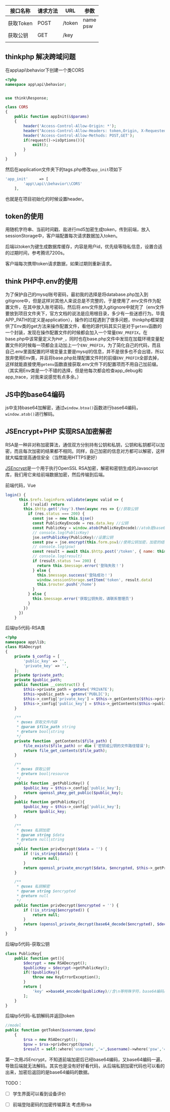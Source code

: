 | 接口名称  | 请求方法 | URL    | 参数          |
| --------- | -------- | ------ | ------------- |
| 获取Token | POST     | /token | name<br />psw |
| 获取公钥  | GET      | /key   |               |
|           |          |        |               |



## thinkphp 解决跨域问题

在app\api\behavior下创建一个类CORS

```php
<?php
namespace app\api\behavior;


use think\Response;

class CORS
{
    public function appInit(&$params)
    {
        header('Access-Control-Allow-Origin: *');
        header("Access-Control-Allow-Headers: token,Origin, X-Requested-With, Content-Type, Accept");
        header('Access-Control-Allow-Methods: POST,GET');
        if(request()->isOptions()){
            exit();
        }
    }
}
```

然后在application文件夹下的tags.php修改`app_init`项如下

```php
'app_init'     => [
        'app\\api\\behavior\\CORS'
    ],
```

也就是在项目初始化的时候设置header。



## token的使用

用随机字符串、当前时间戳、盐进行md5加密生成token，传到前端，放入sessionStorage中，客户端配置每次请求数据加入token。

后端以token为键生成数据库缓存，内容是用户id，优先级等隐私信息，设置合适的过期时间，参考腾讯7200s。

客户端每次携带token请求数据，如果过期则重新请求。



## think PHP中.env的使用

为了保护自己的mysql账号密码，最初我的选择是将database.php加入到gitignore中，但是这样对其他人来说总是不完整的，于是使用了.env文件作为配置文件，在其中放入账号密码，然后将.env文件放入gitignore中就完了（env文件要放到项目文件夹下，官方文档的说法是应用根目录，多少有一些迷惑行为。毕竟APP_PATH的定义是application），操作的过程遇到了很多问题，thinkphp框架提供了Env类的get方法来操作配置文件，看他的源代码其实只是对于`getenv`函数的一个封装，发现在操作配置文件的时候都会加入一个常量`ENV_PREFIX`，在base.php中该常量定义为`PHP_`，同时也在base.php文件中发现在加载环境变量配置文件的时候每一项都会主动加上一个`ENV_PREFIX`，为了简化自己的代码，而且自己.env里面配置的环境变量主要是mysql的信息，并不是很多也不会出错，所以放弃使用Env类，并且将base.php处理配置文件时的前缀`ENV_PREFIX`全部去掉，这样就能直接使用`getenv`函数直接获取.env文件下的配置项而不用自己加前缀。（其实用Env类是一个不错的选择，但是他每次都会检查app_debug和app_trace，对我来说感觉有点多余。）

[Think PHP官方文档]: https://www.kancloud.cn/manual/thinkphp5/189989	"环境变量配置"



## JS中的base64编码

js中支持base64加解密，通过`window.btoa()`函数进行base64编码，`window.atob()`进行解码。



## JSEncrypt+PHP 实现RSA加密解密

RSA是一种非对称加密算法，通信双方分别持有公钥和私钥，公钥和私钥都可以加密，而且每次加密的结果都不相同。同样，自己加密的信息对方都可以解密，这样就大幅度提高通信安全（当然能用HTTPS更好）

[JSEncrypt](https://github.com/travist/jsencrypt)是一个用于执行OpenSSL RSA加密，解密和密钥生成的Javascript库，我们用它来给前端数据加密，然后传输到后端。

前端代码，Vue

```js
login() {
      this.$refs.loginForm.validate(async valid => {
        if (!valid) return
        this.$http.get('/key').then(async res => {//获取公钥
          if (res.status === 200) {
            const jse = new this.$jse()
            const PublicKeyEncode = res.data.key //公钥
            const PublicKey = window.atob(PublicKeyEncode)//atob是base64解码
            // console.log(PublicKey)
            jse.setPublicKey(PublicKey)//设置公钥
            const psw = jse.encrypt(this.form.psw)//使用公钥加密，加密的结果已base64编码
            // console.log(psw)
            const result = await this.$http.post('/token', { name: this.form.name, psw: psw })
            // console.log(result)
            if (result.status !== 200) {
              return this.$message.error('登陆失败！')
            } else {
              this.$message.success('登陆成功！')
              window.sessionStorage.setItem('token', result.data)
              this.$router.push('/home')
            }
          } else {
            this.$message.error('获取公钥失败，请联系管理员')
          }
        })
      })
    }
```

后端tp5代码-RSA类

```php
<?php
namespace app\lib;
class RSADecrypt
{
    private $_config = [
        'public_key' => '',
        'private_key' => '',
    ];
    private $private_path;
    private $public_path;
    public function __construct() {
        $this->private_path = getenv('PRIVATE');
        $this->public_path = getenv('PUBLIC');
        $this->_config['private_key'] = $this->_getContents($this->private_path);
        $this->_config['public_key'] = $this->_getContents($this->public_path);
    }

    /**
     * @uses 获取文件内容
     * @param $file_path string
     * @return bool|string
     */
    private function _getContents($file_path) {
        file_exists($file_path) or die ('密钥或公钥的文件路径错误');
        return file_get_contents($file_path);
    }

    /**     
     * @uses 获取公钥
     * @return bool|resource     
     */    
    public function _getPublicKey() {        
        $public_key = $this->_config['public_key'];
        return openssl_pkey_get_public($public_key);
    }
    public function getPublicKey(){
        $public_key = $this->_config['public_key'];
        return $public_key;
    }

    /**     
     * @uses 私钥加密
     * @param string $data     
     * @return null|string     
     */    
    public function privEncrypt($data = '') {        
        if (!is_string($data)) {
            return null;       
        }
        return openssl_private_encrypt($data, $encrypted, $this->_getPrivateKey()) ? base64_encode($encrypted) : null;
    }

    /**
     * @uses 私钥解密     
     * @param string $encrypted     
     * @return null     
     */    
    public function privDecrypt($encrypted = '') {        
        if (!is_string($encrypted)) {
            return null;        
        }
        return (openssl_private_decrypt(base64_decode($encrypted), $decrypted, $this->_getPrivateKey())) ? $decrypted : $decrypted;
    }    
}
```

后端tp5代码-获取公钥

```php
class PublicKey{
    public function get(){
        $decrypt = new RSADecrypt();
        $publicKey = $decrypt->getPublicKey();
        if(!$publicKey){
            throw new KeyErrorException();
        }
        return [
            'key' =>base64_encode($publicKey)//含\n等特殊字符，base64编码后发送方便处理
        ];
    }    
}
```

后端tp5代码-私钥解码并返回token

```php
//model
public function getToken($username,$psw)
    {
        $rsa = new RSADecrypt();
        $psw = $rsa->privDecrypt($psw);
        $result = self::where('username','=',$username)->where('psw','=',md5($psw))->find();
```

第一次用JSEncrypt，不知道前端加密后已经base64编码，又base64编码一遍，导致后端就无法解码。其实也是没有好好看代码，从后端私钥加密代码也可以看的出来，加密后返回的是base64编码的数据。



TODO：

- [ ] 学生界面可以看到设备评价

- [ ] 前端登陆密码的加密传输算法 考虑用rsa